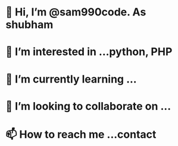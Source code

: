 # 👋 Hi, I’m @sam990code. As shubham
# 👀 I’m interested in ...python, PHP
# 🌱 I’m currently learning ...
# 💞️ I’m looking to collaborate on ...
# 📫 How to reach me ...contact

<!---
sam990code/sam990code is a ✨ special ✨ repository because its `README.md` (this file) appears on your GitHub profile.
You can click the Preview link to take a look at your changes.
--->
